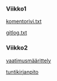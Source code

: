 ### Viikko1

[komentorivi.txt](https://github.com/roxehexor/otm-harkka/blob/master/laskarit/viikko1/komentorivi.txt)

[gitlog.txt](https://github.com/roxehexor/otm-harkka/blob/master/laskarit/viikko1/gitlog.txt)

### Viikko2

[vaatimusmäärittely](https://github.com/roxehexor/otm-harkka/blob/master/dokumentaatio/vaatimusmaarittely.md)

[tuntikirjanpito](https://github.com/roxehexor/otm-harkka/blob/master/dokumentaatio/tuntikirjanpito.md)
